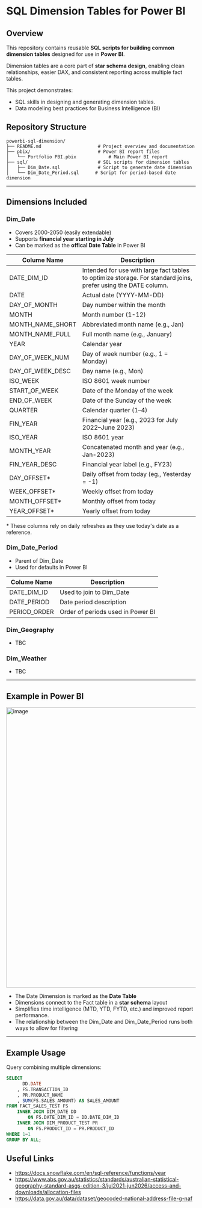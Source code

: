 # SQL Dimension Tables for Power BI

## Overview
This repository contains reusable **SQL scripts for building common dimension tables** designed for use in **Power BI**.

Dimension tables are a core part of **star schema design**, enabling clean relationships, easier DAX, and consistent reporting across multiple fact tables.

This project demonstrates:
- SQL skills in designing and generating dimension tables.
- Data modeling best practices for Business Intelligence (BI)

## Repository Structure
```text
powerbi-sql-dimension/
├── README.md                     # Project overview and documentation
├── pbix/                         # Power BI report files
│   └── Portfolio PBI.pbix            # Main Power BI report
├── sql/                          # SQL scripts for dimension tables
│   ├── Dim_Date.sql              # Script to generate date dimension
│   └── Dim_Date_Period.sql      # Script for period-based date dimension
```
---


## Dimensions Included
### Dim_Date
- Covers 2000-2050 (easily extendable)
- Supports **financial year starting in July**
- Can be marked as the **offical Date Table** in Power BI

| Colume Name    | Description    |
|----------------|----------------|
| DATE_DIM_ID  | Intended for use with large fact tables to optimize storage. For standard joins, prefer using the DATE column.  |
| DATE  | Actual date (YYYY-MM-DD)  |
| DAY_OF_MONTH  | Day number within the month  |
| MONTH  | Month number (1-12)  |
| MONTH_NAME_SHORT  | Abbreviated month name (e.g., Jan)  |
| MONTH_NAME_FULL  | Full month name (e.g., January)  |
| YEAR  | Calendar year  |
| DAY_OF_WEEK_NUM  | Day of week number (e.g., 1 = Monday)  |
| DAY_OF_WEEK_DESC  | Day name (e.g., Mon)  |
| ISO_WEEK  | ISO 8601 week number  |
| START_OF_WEEK  | Date of the Monday of the week  |
| END_OF_WEEK  | Date of the Sunday of the week  |
| QUARTER  | Calendar quarter (1–4)  |
| FIN_YEAR  | Financial year (e.g., 2023 for July 2022–June 2023)  |
| ISO_YEAR  | ISO 8601 year  |
| MONTH_YEAR  | Concatenated month and year (e.g., Jan-2023)  |
| FIN_YEAR_DESC  | Financial year label (e.g., FY23)  |
| DAY_OFFSET*  | Daily offset from today (eg., Yesterday = -1)  |
| WEEK_OFFSET*  | Weekly offset from today  |
| MONTH_OFFSET*  | Monthly offset from today  |
| YEAR_OFFSET*  | Yearly offset from today  |

\* These columns rely on daily refreshes as they use today's date as a reference.


### Dim_Date_Period
- Parent of Dim_Date
- Used for defaults in Power BI

| Colume Name    | Description    |
|----------------|----------------|
| DATE_DIM_ID  | Used to join to Dim_Date  |
| DATE_PERIOD  | Date period description  |
| PERIOD_ORDER  | Order of periods used in Power BI  |

### Dim_Geography
- TBC

### Dim_Weather
- TBC


---

## Example in Power BI
<img width="965" height="745" alt="image" src="https://github.com/user-attachments/assets/7f72526d-402c-4f4f-b231-c13671507713" />


- The Date Dimension is marked as the **Date Table**
- Dimensions connect to the Fact table in a **star schema** layout
- Simplifies time intelligence (MTD, YTD, FYTD, etc.) and improved report performance.
- The relationship between the Dim_Date and Dim_Date_Period runs both ways to allow for filtering

---

## Example Usage
Query combining multiple dimensions:
```sql
SELECT 
	  DD.DATE
	, FS.TRANSACTION_ID
	, PR.PRODUCT_NAME
	, SUM(FS.SALES_AMOUNT) AS SALES_AMOUNT
FROM FACT_SALES_TEST FS
	INNER JOIN DIM_DATE DD
		ON FS.DATE_DIM_ID = DD.DATE_DIM_ID
	INNER JOIN DIM_PRODUCT_TEST PR
		ON FS.PRODUCT_ID = PR.PRODUCT_ID
WHERE 1=1
GROUP BY ALL;

```



## Useful Links
- https://docs.snowflake.com/en/sql-reference/functions/year
- https://www.abs.gov.au/statistics/standards/australian-statistical-geography-standard-asgs-edition-3/jul2021-jun2026/access-and-downloads/allocation-files
- https://data.gov.au/data/dataset/geocoded-national-address-file-g-naf

